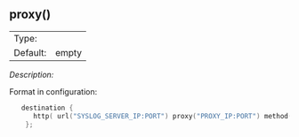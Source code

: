 ---
---
<!-- DISCLAIMER: This file is based on the syslog-ng Open Source Edition documentation https://github.com/balabit/syslog-ng-ose-guides/commit/2f4a52ee61d1ea9ad27cb4f3168b95408fddfdf2 and is used under the terms of The syslog-ng Open Source Edition Documentation License. The file has been modified by Axoflow. -->

## proxy()

|          |       |
| -------- | ----- |
| Type:    |       |
| Default: | empty |

*Description:*

Format in configuration:

```c
   destination {
      http( url("SYSLOG_SERVER_IP:PORT") proxy("PROXY_IP:PORT") method("POST"));
    }; 

```

